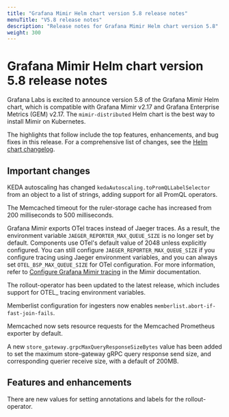```yaml
---
title: "Grafana Mimir Helm chart version 5.8 release notes"
menuTitle: "V5.8 release notes"
description: "Release notes for Grafana Mimir Helm chart version 5.8"
weight: 300
---
```


# Grafana Mimir Helm chart version 5.8 release notes

Grafana Labs is excited to announce version 5.8 of the Grafana Mimir Helm chart, which is compatible with Grafana Mimir v2.17 and Grafana Enterprise Metrics (GEM) v2.17. The `mimir-distributed` Helm chart is the best way to install Mimir on Kubernetes.

The highlights that follow include the top features, enhancements, and bug fixes in this release. For a comprehensive list of changes, see the [Helm chart changelog](https://github.com/grafana/mimir/tree/main/operations/helm/charts/mimir-distributed/CHANGELOG.md).

## Important changes

KEDA autoscaling has changed `kedaAutoscaling.toPromQLLabelSelector` from an object to a list of strings, adding support for all PromQL operators.

The Memcached timeout for the ruler-storage cache has increased from 200 milliseconds to 500 milliseconds.

Grafana Mimir exports OTel traces instead of Jaeger traces. As a result, the environment variable `JAEGER_REPORTER_MAX_QUEUE_SIZE` is no longer set by default. Components use OTel's default value of 2048 unless explicitly configured. You can still configure `JAEGER_REPORTER_MAX_QUEUE_SIZE` if you configure tracing using Jaeger environment variables, and you can always set `OTEL_BSP_MAX_QUEUE_SIZE` for OTel configuration. For more information, refer to [Configure Grafana Mimir tracing](https://grafana.com/docs/mimir/<MIMIR_VERSION>/configure/configure-tracing/) in the Mimir documentation.

The rollout-operator has been updated to the latest release, which includes support for OTEL\_ tracing environment variables.

Memberlist configuration for ingesters now enables `memberlist.abort-if-fast-join-fails`.

Memcached now sets resource requests for the Memcached Prometheus exporter by default.

A new `store_gateway.grpcMaxQueryResponseSizeBytes` value has been added to set the maximum store-gateway gRPC query response send size, and corresponding querier receive size, with a default of 200MB.

## Features and enhancements

There are new values for setting annotations and labels for the rollout-operator.
